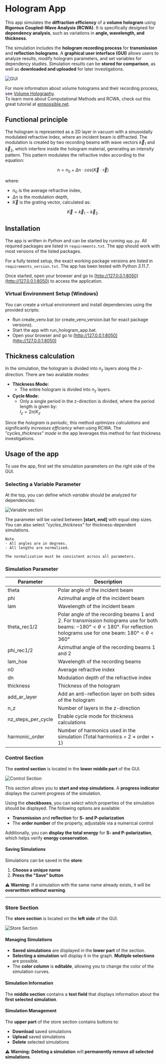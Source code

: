
# Hologram App

This app simulates the **diffraction efficiency** of a **volume hologram** using **Rigorous Coupled-Wave Analysis (RCWA)**. It is specifically designed for **dependency analysis**, such as variations in **angle, wavelength, and thickness**.

The simulation includes the **hologram recording process** for **transmission** and **reflection holograms**.
A **graphical user interface (GUI)** allows users to analyze results, modify hologram parameters, and set variables for dependency studies.
Simulation results can be **stored for comparison**, as well as **downloaded and uploaded** for later investigations.

![GUI](GUI.png)

For more information about volume holograms and their recording process, see [Volume Holography](https://www.intechopen.com/chapters/53618).  
To learn more about Computational Methods and RCWA, check out this great tutorial at [empossible.net](https://empossible.net/academics/emp4301_5301/).

## Functional principle

The hologram is represented as a 2D layer in vacuum with a sinusoidally modulated refractive index, where an incident beam is diffracted.
The modulation is created by two recording beams with wave vectors $\vec{k}_1$ and $\vec{k}_2$, which interfere inside the hologram material, generating an intensity pattern.
This pattern modulates the refractive index according to the equation: 

$$n = n_0 + \Delta n \cdot cos(\vec K\cdot \vec r)$$

where:
+ $n_0$ is the average refractive index,
+ $\Delta n$ is the modulation depth,
+ $\vec{K}$ is the grating vector, calculated as:

 
$$\vec K = \vec k_1 - \vec k_2.$$



## Installation
The app is written in *Python* and can be started by running `app.py`.
All required packages are listed in `requirements.txt`. The app should work with most versions of the listed packages.

For a fully tested setup, the exact working package versions are listed in `requirements_version.txt`. The app has been tested with Python *3.11.7*.  

Once started, open your browser and go to [http://127.0.0.1:8050](http://127.0.0.1:8050) to access the application.



### Virtual Environment Setup (Windows)
You can create a virtual environment and install dependencies using the provided scripts:

* Run create_venv.bat (or create_venv_version.bat for exact package versions).
* Start the app with run_hologram_app.bat.
* Open your browser and go to [http://127.0.0.1:8050](http://127.0.0.1:8050)

## Thickness calculation
In the simulation, the hologram is divided into $n_z$ layers along the z-direction. There are two available modes:

* **Thickness Mode:**
  + The entire hologram is divided into $n_z$ layers.
* **Cycle Mode:**
  + Only a single period in the z-direction is divided, where the period length is given by:  
    $l_z=2\pi/K_z$



Since the *hologram is periodic*, this method *optimizes calculations* and significantly *increases efficiency* when using RCWA.
The *\"cycles_thickness\" mode* in the app leverages this method for fast thickness investigations.

## Usage of the app
To use the app, first set the simulation parameters on the right side of the GUI.

### Selecting a Variable Parameter
At the top, you can define which *variable* should be analyzed for dependencies:

![Variable section](variable_section.png)

The parameter will be varied between **[start, end]** with equal step sizes.
You can also select *\"cycles_thickness\"* for thickness-dependent simulations.

```
Note
- All angles are in degrees. 
- All lengths are normalized. 

The normalization must be consistent across all parameters.

```



### Simulation Parameter

| Parameter | Description |
| -------- | -------- |
| theta | Polar angle of the incident beam |
| phi	| Azimuthal angle of the incident beam |
| lam |	Wavelength of the incident beam|
| theta_rec1/2 | Polar angle of the recording beams 1 and 2. For transmission holograms use for both beams: $-180°<\theta<180°$. For reflection holograms use for one beam: $180°<\theta<360°$ |
| phi_rec1/2 |	Azimuthal angle of the recording beams 1 and 2 |
| lam_hoe	| Wavelength of the recording beams |
| n0 |	Average refractive index |
| dn |	Modulation depth of the refractive index |
| thickness |	Thickness of the hologram |
| add_ar_layer	| Add an anti-reflection layer on both sides of the hologram |
| n_z |	Number of layers in the z-direction |
| nz_steps_per_cycle |	Enable cycle mode for thickness calculations |
| harmonic_order	| Number of harmonics used in the simulation (Total harmonics = 2 × order + 1) |

### **Control Section**  

The **control section** is located in the **lower middle part** of the GUI.  

![Control Section](control_section.png)  

This section allows you to **start and stop simulations**. A **progress indicator** displays the current progress of the simulation.  

Using the **checkboxes**, you can select which properties of the simulation should be displayed. The following options are available:  
- **Transmission** and **reflection** for **S- and P-polarization**  
- The **order number** of the property, adjustable via a numerical control  

Additionally, you can **display the total energy** for **S- and P-polarization**, which helps verify **energy conservation**.  

#### **Saving Simulations**  
Simulations can be saved in the **store**:  
1. **Choose a unique name**  
2. **Press the "Save" button**  

⚠️ **Warning:** If a simulation with the same name already exists, it will be **overwritten without warning**.  

---

### **Store Section**  

The **store section** is located on the **left side** of the GUI.  

![Store Section](store_section.png)  

#### **Managing Simulations**  
- **Saved simulations** are displayed in the **lower part** of the section.  
- **Selecting a simulation** will display it in the graph. **Multiple selections** are possible.  
- The **color column** is **editable**, allowing you to change the color of the simulation curves.  

#### **Simulation Information**  
The **middle section** contains a **text field** that displays information about the **first selected simulation**.  

#### **Simulation Management**  
The **upper part** of the store section contains buttons to:  
- **Download** saved simulations  
- **Upload** saved simulations  
- **Delete** selected simulations  

⚠️ **Warning:** **Deleting a simulation** will **permanently remove all selected simulations**.  

